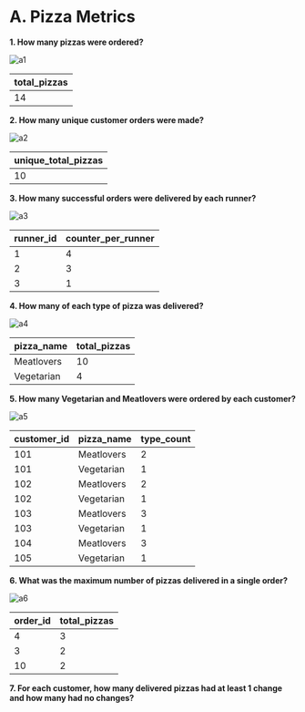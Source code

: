 # A. Pizza Metrics
**1. How many pizzas were ordered?** 

![a1](https://github.com/Sebsram/Case-Study---Pizza-Runner/assets/130475600/c66b6186-83af-4a23-acde-3762b220d984)

| total_pizzas |
| ------------ |
| 14           |

**2. How many unique customer orders were made?**

![a2](https://github.com/Sebsram/Case-Study---Pizza-Runner/assets/130475600/7d74b868-0cfd-4d17-93d9-6ceb1428ae4f)

| unique_total_pizzas |
| ------------------- |
| 10                  |

**3. How many successful orders were delivered by each runner?**

![a3](https://github.com/Sebsram/Case-Study---Pizza-Runner/assets/130475600/b1741437-03d3-4192-9ece-cec6d16fd027)

| runner_id | counter_per_runner |
| --------- | ------------------ |
| 1         | 4                  |
| 2         | 3                  |
| 3         | 1                  |

**4. How many of each type of pizza was delivered?**

![a4](https://github.com/Sebsram/Case-Study---Pizza-Runner/assets/130475600/e49d687b-4aea-45a7-8ae6-8bbeba6d2c88)

| pizza_name | total_pizzas |
| ---------- | ------------ |
| Meatlovers | 10           |
| Vegetarian | 4            |

**5. How many Vegetarian and Meatlovers were ordered by each customer?**

![a5](https://github.com/Sebsram/Case-Study---Pizza-Runner/assets/130475600/9d6e72f7-a1ac-4294-921f-bac83574b122)

| customer_id | pizza_name | type_count |
| ----------- | ---------- | ---------- |
| 101         | Meatlovers | 2          |
| 101         | Vegetarian | 1          |
| 102         | Meatlovers | 2          |
| 102         | Vegetarian | 1          |
| 103         | Meatlovers | 3          |
| 103         | Vegetarian | 1          |
| 104         | Meatlovers | 3          |
| 105         | Vegetarian | 1          |

**6. What was the maximum number of pizzas delivered in a single order?**

![a6](https://github.com/Sebsram/Case-Study---Pizza-Runner/assets/130475600/bacc00cc-8bd6-4a97-a979-5d15d997a329)

| order_id | total_pizzas |
| -------- | ------------ |
| 4        | 3            |
| 3        | 2            |
| 10       | 2            |

**7. For each customer, how many delivered pizzas had at least 1 change and how many had no changes?**

